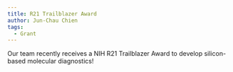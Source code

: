 ```yaml
---
title: R21 Trailblazer Award
author: Jun-Chau Chien
tags:
  - Grant
---
```


Our team recently receives a NIH R21 Trailblazer Award to develop silicon-based molecular diagnostics!
